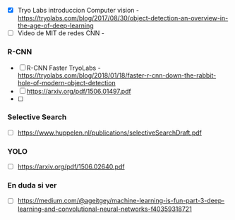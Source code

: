 
- [x] Tryo Labs introduccion Computer vision - https://tryolabs.com/blog/2017/08/30/object-detection-an-overview-in-the-age-of-deep-learning
- [ ] Video de MIT de redes CNN - 

### R-CNN
- [ ] R-CNN Faster TryoLabs - https://tryolabs.com/blog/2018/01/18/faster-r-cnn-down-the-rabbit-hole-of-modern-object-detection
- [ ] https://arxiv.org/pdf/1506.01497.pdf 
- [ ] 

### Selective Search 
- [ ] https://www.huppelen.nl/publications/selectiveSearchDraft.pdf

### YOLO

- [ ] https://arxiv.org/pdf/1506.02640.pdf




### En duda si ver 
- [ ] https://medium.com/@ageitgey/machine-learning-is-fun-part-3-deep-learning-and-convolutional-neural-networks-f40359318721 